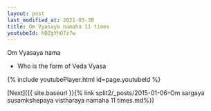 ```yaml
---
layout: post
last_modified_at: 2021-03-30
title: Om Vyasaya namaha 11 times
youtubeId: hDZgYhO7z7w
---
```

 
 
Om Vyasaya nama 
 
 -  Who is the form of Veda Vyasa 
 
  
 
  
 
 
 
 
 
 


{% include youtubePlayer.html id=page.youtubeId %}
 
[Next]({{ site.baseurl }}{% link  split2/_posts/2015-01-06-Om sargaya susamkshepaya vistharaya namaha 11 times.md%})
 
